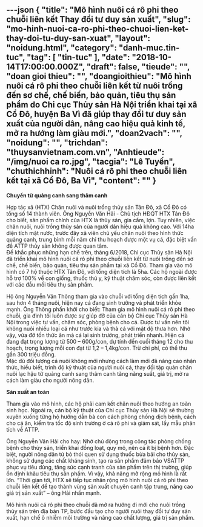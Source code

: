 ---json
{
    "title": "Mô hình nuôi cá rô phi theo chuỗi liên kết Thay đổi tư duy sản xuất",
    "slug": "mo-hinh-nuoi-ca-ro-phi-theo-chuoi-lien-ket-thay-doi-tu-duy-san-xuat",
    "layout": "noidung.html",
    "category": "danh-muc.tin-tuc",
    "tag": [
        "tin-tuc"
    ],
    "date": "2018-10-14T17:00:00.000Z",
    "draft": false,
    "tieude": "",
    "doan gioi thieu": "",
    "doangioithieu": "Mô hình nuôi cá rô phi theo chuỗi liên kết từ nuôi trồng đến sơ chế, chế biến, bảo quản, tiêu thụ sản phẩm do Chi cục Thủy sản Hà Nội triển khai tại xã Cổ Đô, huyện Ba Vì đã giúp thay đổi tư duy sản xuất của người dân, nâng cao hiệu quả kinh tế, mở ra hướng làm giàu mới.",
    "doan2vach": "",
    "noidung": "",
    "trichdan": "thuysanvietnam.com.vn",
    "Anhtieude": "/img/nuoi ca ro.jpg",
    "tacgia": "Lê Tuyến",
    "chuthichhinh": "Nuôi cá rô phi theo chuỗi liên kết tại xã Cổ Đô, Ba Vì",
    "__content__": ""
}
---
<p><strong>Chuyển từ quảng canh sang th&acirc;m canh</strong></p>

<p>Hợp t&aacute;c x&atilde; (HTX) Chăn nu&ocirc;i v&agrave; nu&ocirc;i trồng thủy sản T&acirc;n Đ&ocirc;, x&atilde; Cổ Đ&ocirc; c&oacute; tổng số 14 th&agrave;nh vi&ecirc;n. &Ocirc;ng Nguyễn Văn Hải - Chủ tịch HĐQT HTX T&acirc;n Đ&ocirc; cho biết, sản phẩm ch&iacute;nh của HTX l&agrave; thủy sản, gia cầm, lợn. Tuy nhi&ecirc;n, việc chăn nu&ocirc;i, nu&ocirc;i trồng thủy sản của người d&acirc;n hiệu quả kh&ocirc;ng cao. Với 14ha diện t&iacute;ch mặt nước, trước đ&acirc;y x&atilde; vi&ecirc;n chủ yếu chăn nu&ocirc;i theo h&igrave;nh thức quảng canh, trung b&igrave;nh mỗi năm chỉ thu hoạch được một vụ c&aacute;, đặc biệt vấn đề ATTP thủy sản kh&ocirc;ng được quan t&acirc;m.<br />
Để khắc phục những hạn chế tr&ecirc;n, th&aacute;ng 6/2018, Chi cục Thủy sản H&agrave; Nội đ&atilde; triển khai m&ocirc; h&igrave;nh nu&ocirc;i c&aacute; r&ocirc; phi theo chuỗi li&ecirc;n kết từ nu&ocirc;i trồng đến sơ chế, chế biến, bảo quản, ti&ecirc;u thụ sản phẩm tại x&atilde; Cổ Đ&ocirc;. Tham gia v&agrave;o m&ocirc; h&igrave;nh c&oacute; 7 hộ thuộc HTX T&acirc;n Đ&ocirc;, với tổng diện t&iacute;ch l&agrave; 5ha. C&aacute;c hộ ngo&agrave;i được hỗ trợ 100% về con giống, thuốc th&uacute; y, kỹ thuật chăm s&oacute;c, c&ograve;n được li&ecirc;n kết với c&aacute;c đầu mối ti&ecirc;u thụ sản phẩm.</p>

<p>Hộ &ocirc;ng Nguyễn Văn Th&ocirc;ng tham gia v&agrave;o chuỗi với tổng diện t&iacute;ch gần 1ha, sau hơn 4 th&aacute;ng nu&ocirc;i, hiện nay c&aacute; đang sinh trưởng v&agrave; ph&aacute;t triển khỏe mạnh. &Ocirc;ng Th&ocirc;ng phấn khởi cho biết: Tham gia m&ocirc; h&igrave;nh nu&ocirc;i c&aacute; r&ocirc; phi theo chuỗi, gia đ&igrave;nh t&ocirc;i lu&ocirc;n được sự gi&uacute;p đỡ của c&aacute;n bộ Chi cục Thủy sản H&agrave; Nội trong việc tư vấn, chăm s&oacute;c, ph&ograve;ng bệnh cho c&aacute;. Được tư vấn n&ecirc;n t&ocirc;i kh&ocirc;ng nu&ocirc;i nhiều loại c&aacute; như trước kia v&agrave; thả c&aacute; với mật độ thưa hơn. Nhờ vậy, vừa đỡ tốn thức ăn m&agrave; c&aacute; lại sinh trưởng, ph&aacute;t triển nhanh. Hiện c&aacute; đang đạt trọng lượng từ 500 &ndash; 600g/con, dự t&iacute;nh đến cuối th&aacute;ng 12 cho thu hoạch, trọng lượng mỗi con đạt từ 1,2 &ndash; 1,4kg/con. Trừ chi ph&iacute;, c&oacute; thể thu gần 300 triệu đồng.<br />
Mặc d&ugrave; đối tượng c&aacute; nu&ocirc;i kh&ocirc;ng mới nhưng c&aacute;ch l&agrave;m mới đ&atilde; n&acirc;ng cao nhận thức, hiểu biết, tr&igrave;nh độ kỹ thuật của người nu&ocirc;i c&aacute;, thay đổi tập qu&aacute;n chăn nu&ocirc;i lạc hậu từ quảng canh sang th&acirc;m canh tăng năng suất, gi&aacute; trị, mở ra c&aacute;ch l&agrave;m gi&agrave;u cho người n&ocirc;ng d&acirc;n.</p>

<p><strong>Sản xuất an to&agrave;n</strong></p>

<p>Tham gia v&agrave;o m&ocirc; h&igrave;nh, c&aacute;c hộ phải cam kết chăn nu&ocirc;i theo hướng an to&agrave;n sinh học. Ngo&agrave;i ra, c&aacute;n bộ kỹ thuật của Chi cục Thủy sản H&agrave; Nội sẽ thường xuy&ecirc;n xuống từng hộ hướng dẫn b&agrave; con c&aacute;ch ph&ograve;ng chống dịch bệnh, c&aacute;ch cho c&aacute; ăn, kiểm tra tốc độ sinh trưởng ở c&aacute; r&ocirc; phi v&agrave; gi&aacute;m s&aacute;t, lấy mẫu ph&acirc;n t&iacute;ch về ATTP.</p>

<p>&Ocirc;ng Nguyễn Văn Hải cho hay: Nhờ chủ động trong c&ocirc;ng t&aacute;c ph&ograve;ng chống bệnh cho thủy sản, triển khai đồng loạt, quy m&ocirc;, n&ecirc;n c&aacute; &iacute;t bị bệnh hơn. Đặc biệt, người n&ocirc;ng d&acirc;n từ bỏ th&oacute;i quen sử dụng thuốc bừa b&atilde;i cho thủy sản, kh&ocirc;ng sử dụng c&aacute;c chất kh&aacute;ng sinh, tạo ra sản phẩm đảm bảo VSATTP phục vụ ti&ecirc;u d&ugrave;ng, tăng sức cạnh tranh của sản phẩm tr&ecirc;n thị trường, gi&uacute;p ổn định kh&acirc;u ti&ecirc;u thụ sản phẩm. V&igrave; vậy, khả năng mở rộng m&ocirc; h&igrave;nh l&agrave; rất lớn. &ldquo;Thời gian tới, HTX sẽ tiếp tục nh&acirc;n rộng m&ocirc; h&igrave;nh nu&ocirc;i c&aacute; r&ocirc; phi theo chuỗi li&ecirc;n kết để tạo th&agrave;nh v&ugrave;ng sản xuất chuy&ecirc;n canh tập trung, n&acirc;ng cao gi&aacute; trị sản xuất&rdquo; &ndash; &ocirc;ng Hải nhấn mạnh.</p>

<p>M&ocirc; h&igrave;nh nu&ocirc;i c&aacute; r&ocirc; phi theo chuỗi đ&atilde; mở ra hướng đi mới cho nu&ocirc;i trồng thủy sản tr&ecirc;n địa b&agrave;n TP, bước đầu tạo cho người nu&ocirc;i thay đổi tư duy sản xuất, hạn chế &ocirc; nhiễm m&ocirc;i trường v&agrave; n&acirc;ng cao chất lượng, gi&aacute; trị sản phẩm.</p>

